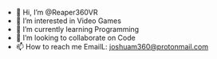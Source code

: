 - 👋 Hi, I’m @Reaper360VR
- 👀 I’m interested in Video Games
- 🌱 I’m currently learning Programming
- 💞️ I’m looking to collaborate on Code
- 📫 How to reach me EmailL: joshuam360@protonmail.com

<!---
Reaper360VR/Reaper360VR is a ✨ special ✨ repository because its `README.md` (this file) appears on your GitHub profile.
You can click the Preview link to take a look at your changes.
--->

